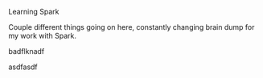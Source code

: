 Learning Spark

Couple different things going on here, constantly changing brain dump for my work with Spark.

badflknadf

asdfasdf
